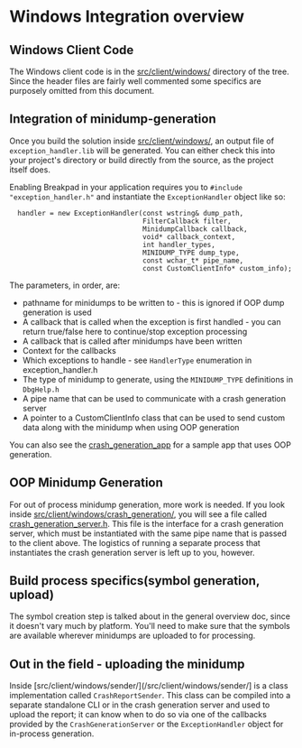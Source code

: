 # Windows Integration overview

## Windows Client Code

The Windows client code is in the [src/client/windows/](/src/client/windows/)
directory of the tree. Since the header files are fairly well commented some
specifics are purposely omitted from this document.

## Integration of minidump-generation

Once you build the solution inside [src/client/windows/](/src/client/windows/),
an output file of `exception_handler.lib` will be generated. You can either
check this into your project's directory or build directly from the source, as
the project itself does.

Enabling Breakpad in your application requires you to `#include
"exception_handler.h"` and instantiate the `ExceptionHandler` object like so:

```
  handler = new ExceptionHandler(const wstring& dump_path,
                                 FilterCallback filter,
                                 MinidumpCallback callback,
                                 void* callback_context,
                                 int handler_types,
                                 MINIDUMP_TYPE dump_type,
                                 const wchar_t* pipe_name,
                                 const CustomClientInfo* custom_info);
```

The parameters, in order, are:

*   pathname for minidumps to be written to - this is ignored if OOP dump
    generation is used
*   A callback that is called when the exception is first handled - you can
    return true/false here to continue/stop exception processing
*   A callback that is called after minidumps have been written
*   Context for the callbacks
*   Which exceptions to handle - see `HandlerType` enumeration in
    exception\_handler.h
*   The type of minidump to generate, using the `MINIDUMP_TYPE` definitions in
    `DbgHelp.h`
*   A pipe name that can be used to communicate with a crash generation server
*   A pointer to a CustomClientInfo class that can be used to send custom data
    along with the minidump when using OOP generation

You can also see the
[crash_generation_app](/src/client/windows/tests/crash_generation_app/)
for a sample app that uses OOP generation.

## OOP Minidump Generation

For out of process minidump generation, more work is needed. If you look inside
[src/client/windows/crash_generation/](src/client/windows/crash_generation/),
you will see a file called
[crash_generation_server.h](src/client/windows/crash_generation/crash_generation_server.h).
This file is the interface for a crash generation
server, which must be instantiated with the same pipe name that is passed to the
client above. The logistics of running a separate process that instantiates the
crash generation server is left up to you, however.

## Build process specifics(symbol generation, upload)

The symbol creation step is talked about in the general overview doc, since it
doesn't vary much by platform. You'll need to make sure that the symbols are
available wherever minidumps are uploaded to for processing.

## Out in the field - uploading the minidump

Inside
[src/client/windows/sender/](/src/client/windows/sender/] is a class
implementation called `CrashReportSender`. This class can be compiled into a
separate standalone CLI or in the crash generation server and used to upload
the report; it can know when to do so via one of the callbacks provided by the
`CrashGenerationServer` or the `ExceptionHandler` object for in-process generation.
